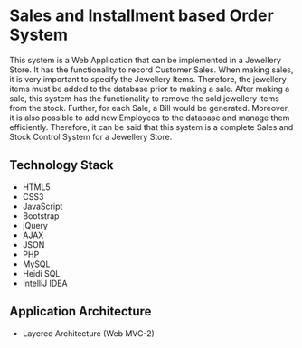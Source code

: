 # Sales and Installment based Order System

This system is a Web Application that can be implemented in a Jewellery Store. 
It has the functionality to record Customer Sales.
When making sales, it is very important to specify the Jewellery Items.
Therefore, the jewellery items must be added to the database prior to making a sale.
After making a sale, this system has the functionality to remove the sold jewellery items from the stock.
Further, for each Sale, a Bill would be generated.
Moreover, it is also possible to add new Employees to the database and manage them efficiently.
Therefore, it can be said that this system is a complete Sales and Stock Control System for a Jewellery Store.

## Technology Stack
* HTML5
* CSS3
* JavaScript
* Bootstrap
* jQuery
* AJAX
* JSON
* PHP
* MySQL
* Heidi SQL
* IntelliJ IDEA

## Application Architecture
* Layered Architecture (Web MVC-2)
